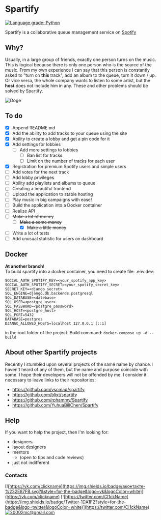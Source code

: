 # Spartify

[![Language grade: Python](https://img.shields.io/lgtm/grade/python/g/cl1ckname/Spartify.svg?logo=lgtm&logoWidth=18)](https://lgtm.com/projects/g/cl1ckname/Spartify/context:python)

Spartify is a collaborative queue management service on  [Spotify](https://www.spotify.com/)

## Why?

Usually, in a large group of friends, exactly one person turns on the music. This is logical because there is only one person who is the source of the music. From my own experience I can say that this person is constantly asked to "turn on __this__ track", add an album to the queue, turn it down / up. Or vice versa, the whole company wants to listen to some artist, but the __host__ does not include him in any. These and other problems should be solved by Spartify.

![Doge](https://media.giphy.com/media/jTHtY5651ipk5agEuH/giphy.gif)

## To do

 - [x] Append README.md
 - [x] Add the ability to add tracks to your queue using the site
 - [x] Ability to create a lobby and get a pin code for it
 - [x] Add settings for lobbies
    - [ ] Add more settings to lobbies
       - [ ] Ban list for tracks
       - [ ] Limit on the number of tracks for each user
 - [x] Registration for premium Spotify users and simple users 
 - [ ] Add votes for the next track
 - [ ] Add lobby privileges
 - [ ] Ability add playlists and albums to queue
 - [ ] Creating a beautiful frontend
 - [ ] Upload the application to stable hosting
 - [ ] Play music in big campaigns with ease!
 - [ ] Build the application into a Docker container
 - [ ] Realize API
 - [ ] ~~Make a lot of money~~
    - [ ] ~~Make a some money~~
        - [x] ~~Make a little money~~
 - [ ] Write a lot of tests
 - [ ] Add unusual statistic for users on dashboard

## Docker
__At another branch!__  
To build spartify into a docker container, you need to create file:
.env.dev:
  ```
  SOCIAL_AUTH_SPOTIFY_KEY=<your_spotify_app_key>
  SOCIAL_AUTH_SPOTIFY_SECRET=<your_spotify_secret_key>
  SECRET_KEY=<django_secret>
  SQL_ENGINE=django.db.backends.postgresql
  SQL_DATABASE=<datebase>
  SQL_USER=<postgre_user>
  SQL_PASSWORD=<postgre_password>
  SQL_HOST=<postgre_host>
  SQL_PORT=5432
  DATABASE=postgres
  DJANGO_ALLOWED_HOSTS=localhost 127.0.0.1 [::1]
  ``` 
in the root folder of the project.
Build command: `docker-compose up -d --build`

## About other Spartify projects

Recently I stumbled upon several projects of the same name by chance. I haven't heard of any of them, but the name and purpose coincide with some. I hope their developers will not be offended by me. I consider it necessary to leave links to their repositories:
* https://github.com/ysomad/spartify
* https://github.com/blixt/spartify
* https://github.com/rphammy/Spartify
* https://github.com/YuhuaBillChen/Spartify

## Help

If you want to help the project, then I'm looking for:
* designers
* layout designers
* mentors
  * (open to tips and code reviews)
* just not indifferent

### Contacts
[![https://vk.com/clickname](https://img.shields.io/badge/вконтакте-%232E87FB.svg?&style=for-the-badge&logo=vk&logoColor=white)](https://vk.com/clickname)
[![https://twitter.com/Cl1ckName](https://img.shields.io/badge/Twitter-1DA1F2?style=for-the-badge&logo=twitter&logoColor=white)](https://twitter.com/Cl1ckName)
[![20002mc@gmail.com](https://img.shields.io/badge/Gmail-D14836?style=for-the-badge&logo=gmail&logoColor=white)](mailto:20002mc@gmail.com)